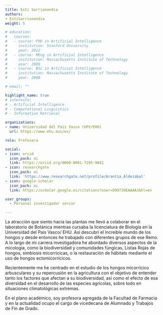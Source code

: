 ```yaml
---
title: Esti Sarrionandia
authors:
- EstiSarrionandia
weight: 5

# education:
#   courses:
#   - course: PhD in Artificial Intelligence
#     institution: Stanford University
#     year: 2012
#   - course: MEng in Artificial Intelligence
#     institution: Massachusetts Institute of Technology
#     year: 2009
#   - course: BSc in Artificial Intelligence
#     institution: Massachusetts Institute of Technology
#     year: 2008

# email: ""

highlight_name: true
# interests:
# - Artificial Intelligence
# - Computational Linguistics
# - Information Retrieval

organizations:
- name: Universidad del País Vasco (UPV/EHU)
  url: https://www.ehu.eus/es/

role: Profesora

social:
- icon: orcid
  icon_pack: ai
  link: https://orcid.org/0000-0001-7295-9841
- icon: researchgate
  icon_pack: ai
  link: 'https://www.researchgate.net/profile/Arantza_Aldezabal'
- icon: google-scholar
  icon_pack: ai
  link: https://scholar.google.es/citations?user=O99739EAAAAJ&hl=en

user_groups: 
  - Personal investigador senior

---
```



La atracción que siento hacia las plantas me llevó a colaborar en el laboratorio de Botánica mientras cursaba la licenciatura de Biología en la Universidad del País Vasco/ EHU. Así descubrí el increible mundo de los hongos y desde entonces he trabajado con diferentes grupos de ese Reino. A lo largo de mi carrera investigadora he abordado diversos aspectos de la micología, como la biodiversidad y comunidades fúngicas, Listas Rojas de hongos, simbiosis micorrícicas, o la restauración de hábitats mediante el uso de hongos ectomicorrícicos.

Recientemente me he centrado en el estudio de los hongos  micorrícico arbusculares y su repercusión en la agricultura con el objetivo de entender tanto los factores que afectan a su biodiversidad, así como el efecto de esa diversidad en el desarrollo de las especies agrícolas, sobre todo en situaciones climatológicas extremas.

En el plano académico, soy profesora agregada de la Facultad de Farmacia y en la actualidad ocupo el cargo de vicedecana de Alumnado y Trabajos de Fin de Grado. 
